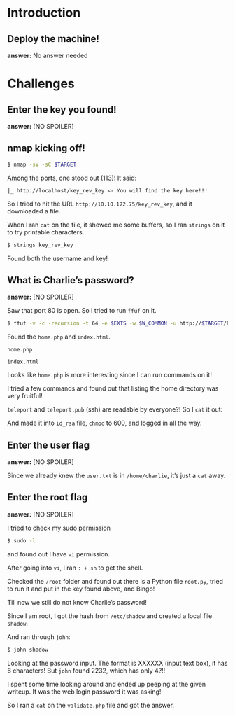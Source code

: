 # Introduction

## Deploy the machine!
**answer:** No answer needed

# Challenges

## Enter the key you found!
**answer:** [NO SPOILER]

## nmap kicking off!

```bash
$ nmap -sV -sC $TARGET
```

Among the ports, one stood out (113)! It said:

```
|_ http://localhost/key_rev_key <- You will find the key here!!!
```

So I tried to hit the URL `http://10.10.172.75/key_rev_key`, and it downloaded a file.

When I ran `cat` on the file, it showed me some buffers, so I ran `strings` on it to try printable characters.

```bash
$ strings key_rev_key
```

Found both the username and key!

## What is Charlie’s password?
**answer:** [NO SPOILER]

Saw that port 80 is open. So I tried to run `ffuf` on it.

```bash
$ ffuf -v -c -recursion -t 64 -e $EXTS -w $W_COMMON -u http://$TARGET/FUZZ
```

Found the `home.php` and `index.html`.

`home.php`

`index.html`

Looks like `home.php` is more interesting since I can run commands on it!

I tried a few commands and found out that listing the home directory was very fruitful!

`teleport` and `teleport.pub` (ssh) are readable by everyone?! So I `cat` it out:

And made it into `id_rsa` file, `chmod` to 600, and logged in all the way.

## Enter the user flag
**answer:** [NO SPOILER]

Since we already knew the `user.txt` is in `/home/charlie`, it’s just a `cat` away.

## Enter the root flag
**answer:** [NO SPOILER]

I tried to check my sudo permission

```bash
$ sudo -l
```

and found out I have `vi` permission.

After going into `vi`, I ran `: + sh` to get the shell.

Checked the `/root` folder and found out there is a Python file `root.py`, tried to run it and put in the key found above, and Bingo!

Till now we still do not know Charlie’s password!

Since I am root, I got the hash from `/etc/shadow` and created a local file `shadow`.

And ran through `john`:

```bash
$ john shadow
```

Looking at the password input. The format is XXXXXX (input text box), it has 6 characters! But `john` found 2232, which has only 4?!!

I spent some time looking around and ended up peeping at the given writeup. It was the web login password it was asking!

So I ran a `cat` on the `validate.php` file and got the answer.